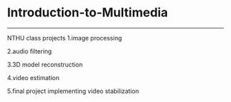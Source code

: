 # Introduction-to-Multimedia
----------------------------------------------
NTHU class projects
1.image processing 

2.audio filtering

3.3D model reconstruction 

4.video estimation

5.final project implementing video stabilization
